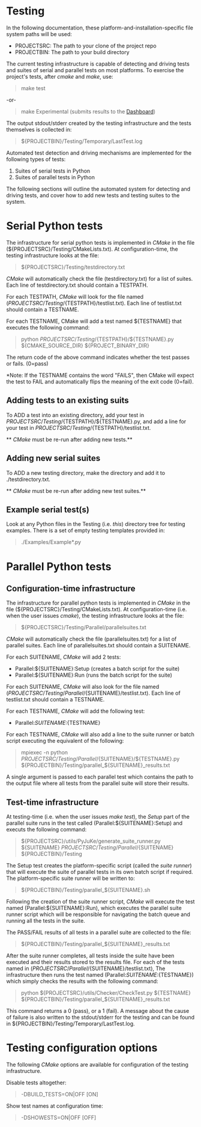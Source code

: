 # Testing 

In the following documentation, these platform-and-installation-specific file system paths will be used:

- PROJECTSRC: The path to your clone of the project repo
- PROJECTBIN: The path to your build directory

The current testing infrastructure is capable of detecting and driving
tests and suites of serial and parallel tests on most platforms.
To exercise the project's tests, after *cmake* and *make*, use:

> make test  

-or-

> make Experimental (submits results to the [Dashboard](https://cdash.org/index.php?project=JustKernels))

The output stdout/stderr created by the testing infrastructure and
the tests themselves is collected in:

> ${PROJECTBIN}/Testing/Temporary/LastTest.log

Automated test detection and driving mechanisms are implemented
for the following types of tests:

 1. Suites of serial tests in Python
 1. Suites of parallel tests in Python

The following sections will outline the automated system
for detecting and driving tests, and cover how to add new
tests and testing suites to the system.

# Serial Python tests

The infrastructure for serial python tests is implemented in *CMake*
in the file (${PROJECTSRC}/Testing/CMakeLists.txt). At configuration-time,
the testing infrastructure looks at the file:

> ${PROJECTSRC}/Testing/testdirectory.txt

*CMake* will automatically check the file (testdirectory.txt) for
a list of suites.  Each line of testdirectory.txt should contain a
TESTPATH.

For each TESTPATH, *CMake* will look for the file named
(${PROJECTSRC}/Testing/${TESTPATH}/testlist.txt). Each line of testlist.txt
should contain a TESTNAME.

For each TESTNAME, CMake will add a test named ${TESTNAME} that
executes the following command:

> python ${PROJECTSRC}/Testing/${TESTPATH}/${TESTNAME}.py ${CMAKE_SOURCE_DIR} ${PROJECT_BINARY_DIR}

The return code of the above command indicates whether the 
test passes or fails. (0=pass)

*Note: If the TESTNAME contains the word "FAILS", then
CMake will expect the test to FAIL and automatically 
flips the meaning of the exit code (0=fail).

## Adding tests to an existing suits

To ADD a test into an existing directory, add your test in
${PROJECTSRC}/Testing/${TESTPATH}/${TESTNAME}.py, and add a line for your test
in ${PROJECTSRC}/Testing/${TESTPATH}/testlist.txt.

** *CMake* must be re-run after adding new tests.**

## Adding new serial suites

To ADD a new testing directory, make the directory and add
it to ./testdirectory.txt.

** *CMake* must be re-run after adding new test suites.**

## Example serial test(s)

Look at any Python files in the Testing (i.e. *this*)
directory tree for testing examples. There is a set of
empty testing templates provided in:

> ./Examples/Example*.py

# Parallel Python tests

## Configuration-time infrastructure

The infrastructure for parallel python tests is implemented in *CMake*
in the file (${PROJECTSRC}/Testing/CMakeLists.txt). At configuration-time
(i.e. when the user issues *cmake*), the testing infrastructure looks
at the file:

> ${PROJECTSRC}/Testing/Parallel/parallelsuites.txt

*CMake* will automatically check the file (parallelsuites.txt) for
a list of parallel suites.  Each line of parallelsuites.txt
should contain a SUITENAME.

For each SUITENAME, *CMake* will add 2 tests:

 - Parallel:${SUITENAME}:Setup (creates a batch script for the suite)
 - Parallel:${SUITENAME}:Run   (runs the batch script for the suite)

For each SUITENAME, *CMake* will also look for the file named
(${PROJECTSRC}/Testing/Parallel/${SUITENAME}/testlist.txt). Each line of
testlist.txt should contain a TESTNAME.

For each TESTNAME, *CMake* will add the following test:

 - Parallel:${SUITENAME}:${TESTNAME}
 
For each TESTNAME, *CMake* will also add a line to the suite runner or batch
script executing the equivalent of the following:

> mpiexec -n <numProc> python ${PROJECTSRC}/Testing/Parallel/${SUITENAME}/${TESTNAME}.py ${PROJECTBIN}/Testing/parallel_${SUITENAME}_results.txt

A single argument is passed to each parallel test which contains the
path to the output file where all tests from the parallel suite will
store their results.

## Test-time infrastructure

At testing-time (i.e. when the user issues *make test*), the *Setup* part
of the parallel suite runs in the test called (Parallel:${SUITENAME}:Setup)
and executs the following command:

> ${PROJECTSRC}/utils/PyJuKe/generate_suite_runner.py ${SUITENAME} ${PROJECTSRC}/Testing/Parallel/${SUITENAME} ${PROJECTBIN}/Testing

The Setup test creates the platform-specific script (called the *suite runner*) 
that will execute the suite of parallel tests in its own batch script if required. The
platform-specific suite runner will be written to:

> ${PROJECTBIN}/Testing/parallel_${SUITENAME}.sh

Following the creation of the suite runner script, *CMake* will execute
the test named (Parallel:${SUITENAME}:Run), which executes the parallel
suite runner script which will be responsible for navigating the batch
queue and running all the tests in the suite.

The PASS/FAIL results of all tests in a parallel suite are collected to the file:

> ${PROJECTBIN}/Testing/parallel_${SUITENAME}_results.txt

After the suite runner completes, all tests inside the suite have been
executed and their results stored to the results file.  For each of the
tests named in (${PROJECTSRC}/Parallel/${SUITENAME}/testlist.txt), The
infrastructure then runs the test named (Parallel:${SUITENAME}:${TESTNAME})
which simply checks the results with the following command:

> python ${PROJECTSRC}/utils/Checker/CheckTest.py ${TESTNAME} ${PROJECTBIN}/Testing/parallel_${SUITENAME}_results.txt

This command returns a 0 (pass), or a 1 (fail).  A message about the
cause of failure is also written to the stdout/stderr for the testing
and can be found in ${PROJECTBIN}/Testing/Temporary/LastTest.log.

# Testing configuration options

The following *CMake* options are available for configuration
of the testing infrastructure.

Disable tests altogether:
> -DBUILD_TESTS=ON|OFF [ON]

Show test names at configuration time:
> -DSHOWESTS=ON|OFF [OFF]


